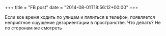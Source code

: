 +++
title = "FB post"
date = "2014-08-01T18:56:12+00:00"
+++

Если все время ходить по улицам и пялиться в телефон, появляется неприятное ощущение дезориентации в пространстве. Что делать? Не по сторонам же смотреть



